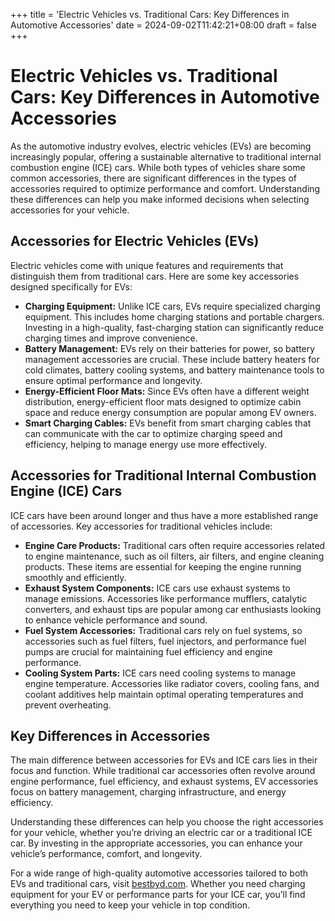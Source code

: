 +++
title = 'Electric Vehicles vs. Traditional Cars: Key Differences in Automotive Accessories'
date = 2024-09-02T11:42:21+08:00
draft = false
+++

# Electric Vehicles vs. Traditional Cars: Key Differences in Automotive Accessories

As the automotive industry evolves, electric vehicles (EVs) are becoming increasingly popular, offering a sustainable alternative to traditional internal combustion engine (ICE) cars. While both types of vehicles share some common accessories, there are significant differences in the types of accessories required to optimize performance and comfort. Understanding these differences can help you make informed decisions when selecting accessories for your vehicle.

## Accessories for Electric Vehicles (EVs)

Electric vehicles come with unique features and requirements that distinguish them from traditional cars. Here are some key accessories designed specifically for EVs:

- **Charging Equipment:** Unlike ICE cars, EVs require specialized charging equipment. This includes home charging stations and portable chargers. Investing in a high-quality, fast-charging station can significantly reduce charging times and improve convenience.
- **Battery Management:** EVs rely on their batteries for power, so battery management accessories are crucial. These include battery heaters for cold climates, battery cooling systems, and battery maintenance tools to ensure optimal performance and longevity.
- **Energy-Efficient Floor Mats:** Since EVs often have a different weight distribution, energy-efficient floor mats designed to optimize cabin space and reduce energy consumption are popular among EV owners.
- **Smart Charging Cables:** EVs benefit from smart charging cables that can communicate with the car to optimize charging speed and efficiency, helping to manage energy use more effectively.

## Accessories for Traditional Internal Combustion Engine (ICE) Cars

ICE cars have been around longer and thus have a more established range of accessories. Key accessories for traditional vehicles include:

- **Engine Care Products:** Traditional cars often require accessories related to engine maintenance, such as oil filters, air filters, and engine cleaning products. These items are essential for keeping the engine running smoothly and efficiently.
- **Exhaust System Components:** ICE cars use exhaust systems to manage emissions. Accessories like performance mufflers, catalytic converters, and exhaust tips are popular among car enthusiasts looking to enhance vehicle performance and sound.
- **Fuel System Accessories:** Traditional cars rely on fuel systems, so accessories such as fuel filters, fuel injectors, and performance fuel pumps are crucial for maintaining fuel efficiency and engine performance.
- **Cooling System Parts:** ICE cars need cooling systems to manage engine temperature. Accessories like radiator covers, cooling fans, and coolant additives help maintain optimal operating temperatures and prevent overheating.

## Key Differences in Accessories

The main difference between accessories for EVs and ICE cars lies in their focus and function. While traditional car accessories often revolve around engine performance, fuel efficiency, and exhaust systems, EV accessories focus on battery management, charging infrastructure, and energy efficiency.

Understanding these differences can help you choose the right accessories for your vehicle, whether you’re driving an electric car or a traditional ICE car. By investing in the appropriate accessories, you can enhance your vehicle’s performance, comfort, and longevity.

For a wide range of high-quality automotive accessories tailored to both EVs and traditional cars, visit [bestbyd.com](https://bestbyd.com). Whether you need charging equipment for your EV or performance parts for your ICE car, you’ll find everything you need to keep your vehicle in top condition.
